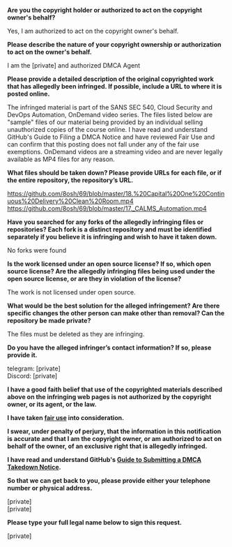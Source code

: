 **Are you the copyright holder or authorized to act on the copyright owner's behalf?**

Yes, I am authorized to act on the copyright owner's behalf.

**Please describe the nature of your copyright ownership or authorization to act on the owner's behalf.**

I am the [private] and authorized DMCA Agent

**Please provide a detailed description of the original copyrighted work that has allegedly been infringed. If possible, include a URL to where it is posted online.**

The infringed material is part of the SANS SEC 540, Cloud Security and DevOps Automation, OnDemand video series. The files listed below are "sample" files of our material being provided by an individual selling unauthorized copies of the course online. I have read and understand GitHub's Guide to Filing a DMCA Notice and have reviewed Fair Use and can confirm that this posting does not fall under any of the fair use exemptions. OnDemand videos are a streaming video and are never legally available as MP4 files for any reason.

**What files should be taken down? Please provide URLs for each file, or if the entire repository, the repository’s URL.**

https://github.com/8osh/69/blob/master/18.%20Capital%20One%20Continuous%20Delivery%20Clean%20Room.mp4  
https://github.com/8osh/69/blob/master/17._CALMS_Automation.mp4

**Have you searched for any forks of the allegedly infringing files or repositories? Each fork is a distinct repository and must be identified separately if you believe it is infringing and wish to have it taken down.**

No forks were found

**Is the work licensed under an open source license? If so, which open source license? Are the allegedly infringing files being used under the open source license, or are they in violation of the license?**

The work is not licensed under open source.

**What would be the best solution for the alleged infringement? Are there specific changes the other person can make other than removal? Can the repository be made private?**

The files must be deleted as they are infringing.

**Do you have the alleged infringer’s contact information? If so, please provide it.**

telegram: [private]  
Discord: [private]

**I have a good faith belief that use of the copyrighted materials described above on the infringing web pages is not authorized by the copyright owner, or its agent, or the law.**

**I have taken <a href="https://www.lumendatabase.org/topics/22">fair use</a> into consideration.**

**I swear, under penalty of perjury, that the information in this notification is accurate and that I am the copyright owner, or am authorized to act on behalf of the owner, of an exclusive right that is allegedly infringed.**

**I have read and understand GitHub's <a href="https://docs.github.com/articles/guide-to-submitting-a-dmca-takedown-notice/">Guide to Submitting a DMCA Takedown Notice</a>.**

**So that we can get back to you, please provide either your telephone number or physical address.**

[private]  
[private]

**Please type your full legal name below to sign this request.**

[private]
